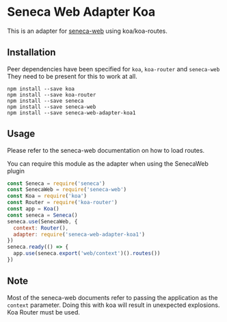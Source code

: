 # Seneca Web Adapter Koa

This is an adapter for [seneca-web](https://github.com/senecajs/seneca-web/) using koa/koa-routes.

## Installation

Peer dependencies have been specified for `koa`, `koa-router` and `seneca-web`
They need to be present for this to work at all.

```
npm install --save koa 
npm install --save koa-router
npm install --save seneca
npm install --save seneca-web
npm install --save seneca-web-adapter-koa1
```

## Usage

Please refer to the seneca-web documentation on how to load routes.

You can require this module as the adapter when using the SenecaWeb plugin

```js
const Seneca = require('seneca')
const SenecaWeb = require('seneca-web')
const Koa = require('koa')
const Router = require('koa-router')
const app = Koa()
const seneca = Seneca()
seneca.use(SenecaWeb, {
  context: Router(),
  adapter: require('seneca-web-adapter-koa1')
})
seneca.ready(() => {
  app.use(seneca.export('web/context')().routes())
})
```

## Note

Most of the seneca-web documents refer to passing the application as the `context` parameter.
Doing this with koa will result in unexpected explosions. Koa Router must be used. 
